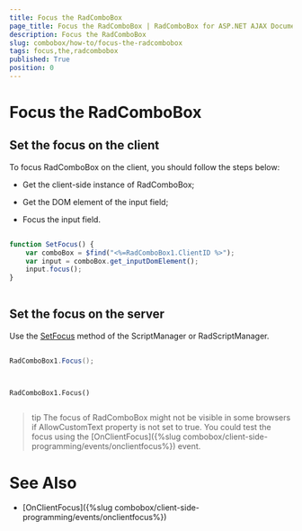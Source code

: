 ```yaml
---
title: Focus the RadComboBox
page_title: Focus the RadComboBox | RadComboBox for ASP.NET AJAX Documentation
description: Focus the RadComboBox
slug: combobox/how-to/focus-the-radcombobox
tags: focus,the,radcombobox
published: True
position: 0
---
```


# Focus the RadComboBox



## Set the focus on the client

To focus RadComboBox on the client, you should follow the steps below:

* Get the client-side instance of RadComboBox;

* Get the DOM element of the input field;

* Focus the input field.

````JavaScript
	
function SetFocus() {
    var comboBox = $find("<%=RadComboBox1.ClientID %>");
    var input = comboBox.get_inputDomElement();
    input.focus();
}
	
````



## Set the focus on the server

Use the [SetFocus](http://msdn.microsoft.com/en-us/library/bb156188.aspx) method of the ScriptManager or RadScriptManager.



````C#
	     
RadComboBox1.Focus();
				
````
````VB.NET
	     
RadComboBox1.Focus()
				
````


>tip The focus of RadComboBox might not be visible in some browsers if AllowCustomText property is not set to true. You could test the focus using the [OnClientFocus]({%slug combobox/client-side-programming/events/onclientfocus%}) event.
>


# See Also

 * [OnClientFocus]({%slug combobox/client-side-programming/events/onclientfocus%})
